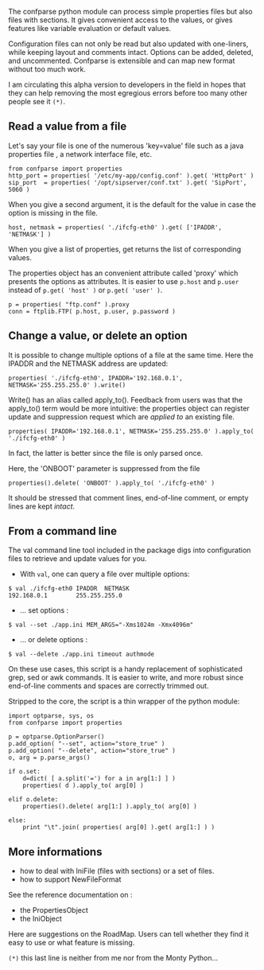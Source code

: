 The confparse python module can process simple properties files but also files with sections. It gives convenient access to the values, or gives features like variable evaluation or default values.

Configuration files can not only be read but also updated with one-liners, while keeping layout and comments intact. Options can be added, deleted, and uncommented. Confparse is extensible and can map new format without too much work.

I am circulating this alpha version to developers in the field in hopes that they can help removing the most egregious errors before too many other people see it `(*)`.


## Read a value from a file ##
Let's say your file is one of the numerous 'key=value' file such as a java properties file , a network interface file, etc.
```
from confparse import properties
http_port = properties( '/etc/my-app/config.conf' ).get( 'HttpPort' )
sip_port  = properties( '/opt/sipserver/conf.txt' ).get( 'SipPort', 5060 )
```
When you give a second argument, it is the default for the value in case the option is missing in the file.
```
host, netmask = properties( './ifcfg-eth0' ).get( ['IPADDR', 'NETMASK'] )
```
When you give a list of properties, get returns the list of corresponding values.

The properties object has an convenient attribute called 'proxy' which presents the options as attributes. It is easier to use `p.host` and `p.user` instead of `p.get( 'host' )` or `p.get( 'user' )`.
```
p = properties( "ftp.conf" ).proxy
conn = ftplib.FTP( p.host, p.user, p.password )
```



## Change a value, or delete an option ##
It is possible to change multiple options of a file at the same time. Here the IPADDR and the NETMASK address are updated:
```
properties( './ifcfg-eth0', IPADDR='192.168.0.1', NETMASK='255.255.255.0' ).write()
```

Write() has an alias called apply\_to(). Feedback from users was that the apply\_to() term would be more intuitive: the properties object can register update and suppression request which are _applied to_ an existing file.
```
properties( IPADDR='192.168.0.1', NETMASK='255.255.255.0' ).apply_to( './ifcfg-eth0' )
```
In fact, the latter is better since the file is only parsed once.

Here, the 'ONBOOT' parameter is suppressed from the file
```
properties().delete( 'ONBOOT' ).apply_to( './ifcfg-eth0' )
```

It should be stressed that comment lines, end-of-line comment, or empty lines are kept _intact_.

## From a command line ##

The val command line tool included in the package digs into configuration files to retrieve and update values for you.

  * With `val`, one can query a file over multiple options:
```
$ val ./ifcfg-eth0 IPADDR  NETMASK
192.168.0.1        255.255.255.0
```

  * ... set options :
```
$ val --set ./app.ini MEM_ARGS="-Xms1024m -Xmx4096m"
```

  * ... or delete options :
```
$ val --delete ./app.ini timeout authmode 
```

On these use cases, this script is a handy replacement of sophisticated grep, sed or awk commands. It is easier to write, and more robust since end-of-line comments and spaces are correctly trimmed out.

Stripped to the core, the script is a thin wrapper of the python module:
```
import optparse, sys, os
from confparse import properties

p = optparse.OptionParser()
p.add_option( "--set", action="store_true" )
p.add_option( "--delete", action="store_true" )
o, arg = p.parse_args()

if o.set:
    d=dict( [ a.split('=') for a in arg[1:] ] )
    properties( d ).apply_to( arg[0] )

elif o.delete:
    properties().delete( arg[1:] ).apply_to( arg[0] )

else:
    print "\t".join( properties( arg[0] ).get( arg[1:] ) )

```


## More informations ##
  * how to deal with IniFile (files with sections) or a set of files.
  * how to support NewFileFormat

See the reference documentation on :
  * the PropertiesObject
  * the IniObject

Here are suggestions on the RoadMap. Users can tell whether they find it easy to use or what feature is missing.


`(*)` this last line is neither from me nor from the Monty Python...